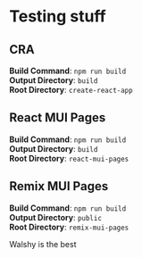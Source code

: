 # Testing stuff

## CRA

**Build Command**: `npm run build` \
**Output Directory**: `build` \
**Root Directory**: `create-react-app`

## React MUI Pages

**Build Command**: `npm run build` \
**Output Directory**: `build` \
**Root Directory**: `react-mui-pages`

## Remix MUI Pages

**Build Command**: `npm run build` \
**Output Directory**: `public` \
**Root Directory**: `remix-mui-pages`

Walshy is the best
